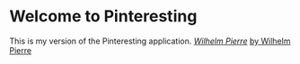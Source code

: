 # Welcome to Pinteresting
This is my version of the Pinteresting application.
[*Wilhelm Pierre*](http://www.wilhelmpierre.com)
[by Wilhelm Pierre](http://www.wilhelmpierre.com)